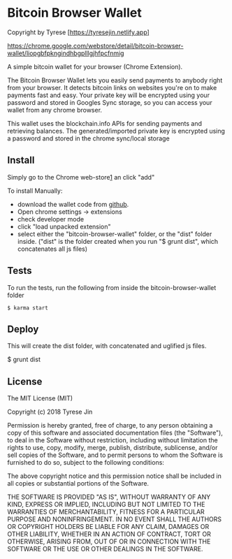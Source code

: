 Bitcoin Browser Wallet
======================
Copyright by Tyrese [https://tyresejin.netlify.app]

https://chrome.google.com/webstore/detail/bitcoin-browser-wallet/liopgbfpkngindhbgplllgjhfpcfnmig

A simple bitcoin wallet for your browser (Chrome Extension).

The Bitcoin Browser Wallet lets you easily send payments to anybody right from your browser. It detects bitcoin links on websites you're on to make payments fast and easy.
Your private key will be encrypted using your password and stored in Googles Sync storage, so you can access your wallet from any chrome browser.

This wallet uses the blockchain.info APIs for sending payments and retrieving balances.
The generated/imported private key is encrypted using a password and stored in the chrome sync/local storage


Install
-------

Simply go to the Chrome web-store[1] an click "add" 

 [1]: https://chrome.google.com/webstore/detail/bitcoin-browser-wallet/liopgbfpkngindhbgplllgjhfpcfnmig

To install Manually:

*   download the wallet code from [github][2].
*   Open chrome settings -> extensions
*   check developer mode
*   click "load unpacked extension"
*   select either the "bitcoin-browser-wallet" folder, or the "dist" folder inside. ("dist" is the folder created when you run "$ grunt dist", which concatenates all js files)

 [2]: http://github.com/frozeman/bitcoin-browser-wallet

Tests
-----

To run the tests, run the following from inside the bitcoin-browser-wallet folder

    $ karma start


Deploy
------

This will create the dist folder, with concatenated and uglified js files.

$ grunt dist



License
-------

The MIT License (MIT)

Copyright (c) 2018 Tyrese Jin

Permission is hereby granted, free of charge, to any person obtaining a copy
of this software and associated documentation files (the "Software"), to deal
in the Software without restriction, including without limitation the rights
to use, copy, modify, merge, publish, distribute, sublicense, and/or sell
copies of the Software, and to permit persons to whom the Software is
furnished to do so, subject to the following conditions:

The above copyright notice and this permission notice shall be included in
all copies or substantial portions of the Software.

THE SOFTWARE IS PROVIDED "AS IS", WITHOUT WARRANTY OF ANY KIND, EXPRESS OR
IMPLIED, INCLUDING BUT NOT LIMITED TO THE WARRANTIES OF MERCHANTABILITY,
FITNESS FOR A PARTICULAR PURPOSE AND NONINFRINGEMENT. IN NO EVENT SHALL THE
AUTHORS OR COPYRIGHT HOLDERS BE LIABLE FOR ANY CLAIM, DAMAGES OR OTHER
LIABILITY, WHETHER IN AN ACTION OF CONTRACT, TORT OR OTHERWISE, ARISING FROM,
OUT OF OR IN CONNECTION WITH THE SOFTWARE OR THE USE OR OTHER DEALINGS IN
THE SOFTWARE.

